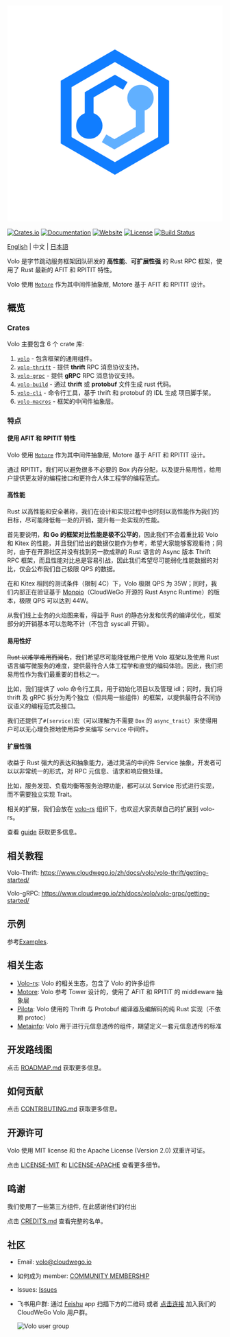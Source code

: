 ![Volo](https://github.com/cloudwego/volo/raw/main/.github/assets/logo.png?sanitize=true)

[![Crates.io](https://img.shields.io/crates/v/volo)](https://crates.io/crates/volo)
[![Documentation](https://docs.rs/volo/badge.svg)](https://docs.rs/volo)
[![Website](https://img.shields.io/website?up_message=cloudwego&url=https%3A%2F%2Fwww.cloudwego.io%2F)](https://www.cloudwego.io/)
[![License](https://img.shields.io/crates/l/volo)](#license)
[![Build Status][actions-badge]][actions-url]

[actions-badge]: https://github.com/cloudwego/volo/actions/workflows/ci.yaml/badge.svg
[actions-url]: https://github.com/cloudwego/volo/actions

[English](README.md) | 中文 | [日本語](README-ja.md)

Volo 是字节跳动服务框架团队研发的 **高性能**、**可扩展性强** 的 Rust RPC 框架，使用了 Rust 最新的 AFIT 和 RPITIT 特性。

Volo 使用 [`Motore`][motore] 作为其中间件抽象层, Motore 基于 AFIT 和 RPITIT 设计。

## 概览

### Crates

Volo 主要包含 6 个 crate 库:

1. [`volo`][volo] - 包含框架的通用组件。
2. [`volo-thrift`][volo-thrift] - 提供 **thrift** RPC 消息协议支持。
3. [`volo-grpc`][volo-grpc] - 提供 **gRPC** RPC 消息协议支持。
4. [`volo-build`][volo-build] - 通过 **thrift** 或 **protobuf** 文件生成 rust 代码。
5. [`volo-cli`][volo-cli] - 命令行工具，基于 thrift 和 protobuf 的 IDL 生成 项目脚手架。
6. [`volo-macros`][volo-macros] - 框架的中间件抽象层。

### 特点

#### 使用 AFIT 和 RPITIT 特性

Volo 使用 [`Motore`][motore] 作为其中间件抽象层, Motore 基于 AFIT 和 RPITIT 设计。

通过 RPITIT，我们可以避免很多不必要的 Box 内存分配，以及提升易用性，给用户提供更友好的编程接口和更符合人体工程学的编程范式。

#### 高性能

Rust 以高性能和安全著称，我们在设计和实现过程中也时刻以高性能作为我们的目标，尽可能降低每一处的开销，提升每一处实现的性能。

首先要说明，**和 Go 的框架对比性能是极不公平的**，因此我们不会着重比较 Volo 和 Kitex 的性能，并且我们给出的数据仅能作为参考，希望大家能够客观看待；同时，由于在开源社区并没有找到另一款成熟的 Rust 语言的 Async 版本 Thrift RPC 框架，而且性能对比总是容易引战，因此我们希望尽可能弱化性能数据的对比，仅会公布我们自己极限 QPS 的数据。

在和 Kitex 相同的测试条件（限制 4C）下，Volo 极限 QPS 为 35W；同时，我们内部正在验证基于 [Monoio](https://github.com/bytedance/monoio)（CloudWeGo 开源的 Rust Async Runtime）的版本，极限 QPS 可以达到 44W。

从我们线上业务的火焰图来看，得益于 Rust 的静态分发和优秀的编译优化，框架部分的开销基本可以忽略不计（不包含 syscall 开销）。

#### 易用性好

~~Rust 以难学难用而闻名~~，我们希望尽可能降低用户使用 Volo 框架以及使用 Rust 语言编写微服务的难度，提供最符合人体工程学和直觉的编码体验。因此，我们把易用性作为我们最重要的目标之一。

比如，我们提供了 volo 命令行工具，用于初始化项目以及管理 idl；同时，我们将 thrift 及 gRPC 拆分为两个独立（但共用一些组件）的框架，以提供最符合不同协议语义的编程范式及接口。

我们还提供了`#[service]`宏（可以理解为不需要 `Box` 的 `async_trait`）来使得用户可以无心理负担地使用异步来编写 `Service` 中间件。

#### 扩展性强

收益于 Rust 强大的表达和抽象能力，通过灵活的中间件 Service 抽象，开发者可以以非常统一的形式，对 RPC 元信息、请求和响应做处理。

比如，服务发现、负载均衡等服务治理功能，都可以以 Service 形式进行实现，而不需要独立实现 Trait。

相关的扩展，我们会放在 [volo-rs](https://github.com/volo-rs) 组织下，也欢迎大家贡献自己的扩展到 volo-rs。

查看 [guide](https://www.cloudwego.io/zh/docs/volo/guide/) 获取更多信息。

## 相关教程

Volo-Thrift: https://www.cloudwego.io/zh/docs/volo/volo-thrift/getting-started/

Volo-gRPC: https://www.cloudwego.io/zh/docs/volo/volo-grpc/getting-started/

## 示例

参考[Examples](examples).

## 相关生态

- [Volo-rs][volo-rs]: Volo 的相关生态，包含了 Volo 的许多组件
- [Motore][motore]: Volo 参考 Tower 设计的，使用了 AFIT 和 RPITIT 的 middleware 抽象层
- [Pilota][pilota]: Volo 使用的 Thrift 与 Protobuf 编译器及编解码的纯 Rust 实现（不依赖 protoc）
- [Metainfo][metainfo]: Volo 用于进行元信息透传的组件，期望定义一套元信息透传的标准

## 开发路线图

点击 [ROADMAP.md](https://github.com/cloudwego/volo/blob/main/ROADMAP.md) 获取更多信息。

## 如何贡献

点击 [CONTRIBUTING.md](https://github.com/cloudwego/volo/blob/main/CONTRIBUTING.md) 获取更多信息。

## 开源许可

Volo 使用 MIT license 和 the Apache License (Version 2.0) 双重许可证。

点击 [LICENSE-MIT](https://github.com/cloudwego/volo/blob/main/LICENSE-MIT) 和 [LICENSE-APACHE](https://github.com/cloudwego/volo/blob/main/LICENSE-APACHE) 查看更多细节。

## 鸣谢

我们使用了一些第三方组件, 在此感谢他们的付出

点击 [CREDITS.md](https://github.com/cloudwego/volo/blob/main/CREDITS.md) 查看完整的名单。

## 社区

- Email: [volo@cloudwego.io](mailto:volo@cloudwego.io)
- 如何成为 member: [COMMUNITY MEMBERSHIP](https://github.com/cloudwego/community/blob/main/COMMUNITY_MEMBERSHIP.md)
- Issues: [Issues](https://github.com/cloudwego/volo/issues)
- 飞书用户群: 通过 [Feishu](https://www.feishu.cn/) app 扫描下方的二维码 或者 [点击连接](https://applink.feishu.cn/client/chat/chatter/add_by_link?link_token=b34v5470-8e4d-4c7d-bf50-8b2917af026b) 加入我们的 CloudWeGo Volo 用户群。

  <img src="https://github.com/cloudwego/volo/raw/main/.github/assets/volo-feishu-user-group.png" alt="Volo user group" width="50%" height="50%" />

[volo-rs]: https://github.com/volo-rs
[motore]: https://github.com/cloudwego/motore
[pilota]: https://github.com/cloudwego/pilota
[metainfo]: https://github.com/cloudwego/metainfo
[volo]: https://docs.rs/volo
[volo-thrift]: https://docs.rs/volo-thrift
[volo-grpc]: https://docs.rs/volo-grpc
[volo-build]: https://docs.rs/volo-build
[volo-cli]: https://crates.io/crates/volo-cli
[volo-macros]: https://docs.rs/volo-macros
[examples]: https://github.com/cloudwego/volo/tree/main/examples
